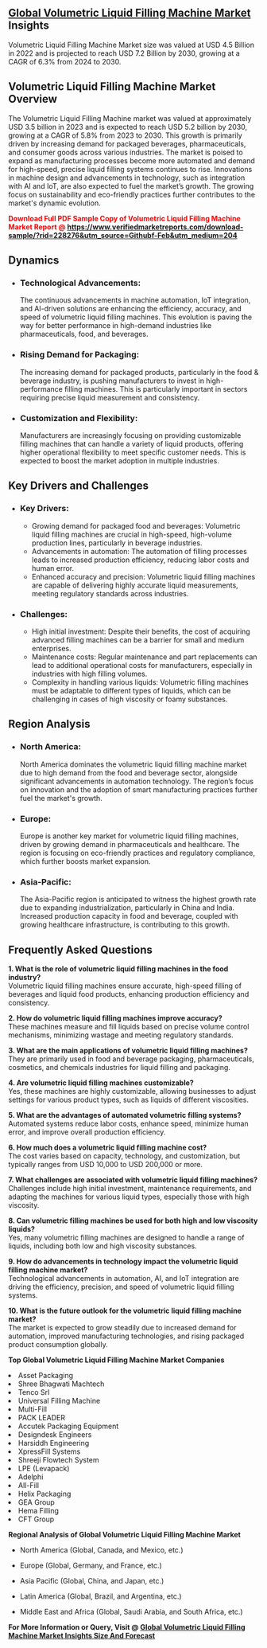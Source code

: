 <h2><a href="https://www.verifiedmarketreports.com/download-sample/?rid=228276&amp;utm_source=Githubf&amp;utm_medium=204" target="_blank">Global Volumetric Liquid Filling Machine Market</a> Insights</h2><p>Volumetric Liquid Filling Machine Market size was valued at USD 4.5 Billion in 2022 and is projected to reach USD 7.2 Billion by 2030, growing at a CAGR of 6.3% from 2024 to 2030.</p><p> <h2>Volumetric Liquid Filling Machine Market Overview</h2> <p>The Volumetric Liquid Filling Machine market was valued at approximately USD 3.5 billion in 2023 and is expected to reach USD 5.2 billion by 2030, growing at a CAGR of 5.8% from 2023 to 2030. This growth is primarily driven by increasing demand for packaged beverages, pharmaceuticals, and consumer goods across various industries. The market is poised to expand as manufacturing processes become more automated and demand for high-speed, precise liquid filling systems continues to rise. Innovations in machine design and advancements in technology, such as integration with AI and IoT, are also expected to fuel the market’s growth. The growing focus on sustainability and eco-friendly practices further contributes to the market's dynamic evolution.</p> <p><strong><p><span class=""><span style="color: #ff0000;"><strong>Download Full PDF Sample Copy of Volumetric Liquid Filling Machine Market Report</strong> @ </span><a href="https://www.verifiedmarketreports.com/download-sample/?rid=228276&amp;utm_source=Githubf-Feb&amp;utm_medium=204" target="_blank">https://www.verifiedmarketreports.com/download-sample/?rid=228276&amp;utm_source=Githubf-Feb&amp;utm_medium=204</a></span></p></strong></p> <h2>Dynamics</h2> <ul> <li><h3>Technological Advancements:</h3> The continuous advancements in machine automation, IoT integration, and AI-driven solutions are enhancing the efficiency, accuracy, and speed of volumetric liquid filling machines. This evolution is paving the way for better performance in high-demand industries like pharmaceuticals, food, and beverages.</li> <li><h3>Rising Demand for Packaging:</h3> The increasing demand for packaged products, particularly in the food & beverage industry, is pushing manufacturers to invest in high-performance filling machines. This is particularly important in sectors requiring precise liquid measurement and consistency.</li> <li><h3>Customization and Flexibility:</h3> Manufacturers are increasingly focusing on providing customizable filling machines that can handle a variety of liquid products, offering higher operational flexibility to meet specific customer needs. This is expected to boost the market adoption in multiple industries.</li> </ul> <h2>Key Drivers and Challenges</h2> <ul> <li><h3>Key Drivers:</h3> <ul> <li>Growing demand for packaged food and beverages: Volumetric liquid filling machines are crucial in high-speed, high-volume production lines, particularly in beverage industries.</li> <li>Advancements in automation: The automation of filling processes leads to increased production efficiency, reducing labor costs and human error.</li> <li>Enhanced accuracy and precision: Volumetric liquid filling machines are capable of delivering highly accurate liquid measurements, meeting regulatory standards across industries.</li> </ul> </li> <li><h3>Challenges:</h3> <ul> <li>High initial investment: Despite their benefits, the cost of acquiring advanced filling machines can be a barrier for small and medium enterprises.</li> <li>Maintenance costs: Regular maintenance and part replacements can lead to additional operational costs for manufacturers, especially in industries with high filling volumes.</li> <li>Complexity in handling various liquids: Volumetric filling machines must be adaptable to different types of liquids, which can be challenging in cases of high viscosity or foamy substances.</li> </ul> </li> </ul> <h2>Region Analysis</h2> <ul> <li><h3>North America:</h3> North America dominates the volumetric liquid filling machine market due to high demand from the food and beverage sector, alongside significant advancements in automation technology. The region’s focus on innovation and the adoption of smart manufacturing practices further fuel the market's growth.</li> <li><h3>Europe:</h3> Europe is another key market for volumetric liquid filling machines, driven by growing demand in pharmaceuticals and healthcare. The region is focusing on eco-friendly practices and regulatory compliance, which further boosts market expansion.</li> <li><h3>Asia-Pacific:</h3> The Asia-Pacific region is anticipated to witness the highest growth rate due to expanding industrialization, particularly in China and India. Increased production capacity in food and beverage, coupled with growing healthcare infrastructure, is contributing to this growth.</li> </ul> <h2>Frequently Asked Questions</h2> <p><strong>1. What is the role of volumetric liquid filling machines in the food industry?</strong><br>Volumetric liquid filling machines ensure accurate, high-speed filling of beverages and liquid food products, enhancing production efficiency and consistency.</p> <p><strong>2. How do volumetric liquid filling machines improve accuracy?</strong><br>These machines measure and fill liquids based on precise volume control mechanisms, minimizing wastage and meeting regulatory standards.</p> <p><strong>3. What are the main applications of volumetric liquid filling machines?</strong><br>They are primarily used in food and beverage packaging, pharmaceuticals, cosmetics, and chemicals industries for liquid filling and packaging.</p> <p><strong>4. Are volumetric liquid filling machines customizable?</strong><br>Yes, these machines are highly customizable, allowing businesses to adjust settings for various product types, such as liquids of different viscosities.</p> <p><strong>5. What are the advantages of automated volumetric filling systems?</strong><br>Automated systems reduce labor costs, enhance speed, minimize human error, and improve overall production efficiency.</p> <p><strong>6. How much does a volumetric liquid filling machine cost?</strong><br>The cost varies based on capacity, technology, and customization, but typically ranges from USD 10,000 to USD 200,000 or more.</p> <p><strong>7. What challenges are associated with volumetric liquid filling machines?</strong><br>Challenges include high initial investment, maintenance requirements, and adapting the machines for various liquid types, especially those with high viscosity.</p> <p><strong>8. Can volumetric filling machines be used for both high and low viscosity liquids?</strong><br>Yes, many volumetric filling machines are designed to handle a range of liquids, including both low and high viscosity substances.</p> <p><strong>9. How do advancements in technology impact the volumetric liquid filling machine market?</strong><br>Technological advancements in automation, AI, and IoT integration are driving the efficiency, precision, and speed of volumetric liquid filling systems.</p> <p><strong>10. What is the future outlook for the volumetric liquid filling machine market?</strong><br>The market is expected to grow steadily due to increased demand for automation, improved manufacturing technologies, and rising packaged product consumption globally.</p> </p><p><strong>Top Global Volumetric Liquid Filling Machine Market Companies</strong></p><div data-test-id=""><p><li>Asset Packaging</li><li> Shree Bhagwati Machtech</li><li> Tenco Srl</li><li> Universal Filling Machine</li><li> Multi-Fill</li><li> PACK LEADER</li><li> Accutek Packaging Equipment</li><li> Designdesk Engineers</li><li> Harsiddh Engineering</li><li> XpressFill Systems</li><li> Shreeji Flowtech System</li><li> LPE (Levapack)</li><li> Adelphi</li><li> All-Fill</li><li> Helix Packaging</li><li> GEA Group</li><li> Hema Filling</li><li> CFT Group</li></p><div><strong>Regional Analysis of&nbsp;Global Volumetric Liquid Filling Machine Market</strong></div><ul><li dir="ltr"><p dir="ltr">North America&nbsp;(Global, Canada, and Mexico, etc.)</p></li><li dir="ltr"><p dir="ltr">Europe (Global, Germany, and France, etc.)</p></li><li dir="ltr"><p dir="ltr">Asia Pacific&nbsp;(Global, China, and Japan, etc.)</p></li><li dir="ltr"><p dir="ltr">Latin America&nbsp;(Global, Brazil, and Argentina, etc.)</p></li><li dir="ltr">Middle East and Africa&nbsp;(Global, Saudi Arabia, and South Africa, etc.)</li></ul><p><strong>For More Information or Query, Visit @&nbsp;</strong><strong><a href="https://www.verifiedmarketreports.com/product/volumetric-liquid-filling-machine-market/?utm_source=Githubf&amp;utm_medium=204" target="_blank">Global Volumetric Liquid Filling Machine Market Insights Size And Forecast</a></strong></p></div>
